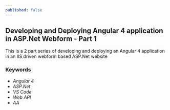 ```yaml
---
published: false
---
```

## Developing and Deploying Angular 4 application in ASP.Net Webform - Part 1

This is a 2 part series of developing and deploying an Angular 4 application in an IIS driven webform based ASP.Net website

### Keywords

- _Angular 4_
- _ASP.Net_
- _VS Code_
- _Web API_
- _AA_

